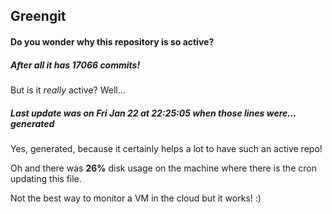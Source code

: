 ## Greengit

#### Do you wonder why this repository is so active?

##### After all it has 17066 commits!

But is it *really* active? Well...

##### Last update was on Fri Jan 22 at 22:25:05 when those lines were... generated

Yes, generated, because it certainly helps a lot to have such an active repo!

Oh and there was **26%** disk usage on the machine
where there is the cron updating this file.

Not the best way to monitor a VM in the cloud but it works! :)
